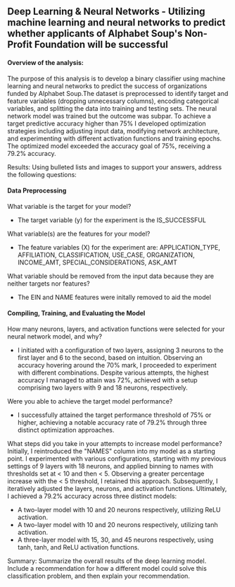 ## Deep Learning & Neural Networks - Utilizing machine learning and neural networks to predict whether applicants of Alphabet Soup's Non-Profit Foundation will be successful


#### Overview of the analysis: 

The purpose of this analysis is to develop a binary classifier using machine learning and neural networks to predict the success of organizations funded by Alphabet Soup.The dataset is preprocessed to identify target and feature variables (dropping unnecessary columns), encoding categorical variables, and splitting the data into training and testing sets. The neural network model was trained but the outcome was subpar. To achieve a target predictive accuracy higher than 75% I developed optimization strategies including adjusting input data, modifying network architecture, and experimenting with different activation functions and training epochs. The optimized model exceeded the accuracy goal of 75%, receiving a 79.2% accuracy. 

Results: Using bulleted lists and images to support your answers, address the following questions:

#### Data Preprocessing

What variable is the target for your model?
  - The target variable (y) for the experiment is the IS_SUCCESSFUL

What variable(s) are the features for your model?
 - The feature variables (X) for the experiment are: APPLICATION_TYPE, AFFILIATION, CLASSIFICATION, USE_CASE, ORGANIZATION, INCOME_AMT, SPECIAL_CONSIDERATIONS, ASK_AMT

What variable should be removed from the input data because they are neither targets nor features?
 - The EIN and NAME features were initally removed to aid the model

#### Compiling, Training, and Evaluating the Model

How many neurons, layers, and activation functions were selected for your neural network model, and why?
 - I initiated with a configuration of two layers, assigning 3 neurons to the first layer and 6 to the second, based on intuition. Observing an accuracy hovering around the 70% mark, I proceeded to experiment with different combinations. Despite various attempts, the highest accuracy I managed to attain was 72%, achieved with a setup comprising two layers with 9 and 18 neurons, respectively.

Were you able to achieve the target model performance? 
  - I successfully attained the target performance threshold of 75% or higher, achieving a notable accuracy rate of 79.2% through three distinct optimization approaches.

What steps did you take in your attempts to increase model performance?
Initially, I reintroduced the "NAMES" column into my model as a starting point. I experimented with various configurations, starting with my previous settings of 9 layers with 18 neurons, and applied binning to names with thresholds set at < 10 and then < 5. Observing a greater percentage increase with the < 5 threshold, I retained this approach. Subsequently, I iteratively adjusted the layers, neurons, and activation functions. Ultimately, I achieved a 79.2% accuracy across three distinct models:
  - A two-layer model with 10 and 20 neurons respectively, utilizing ReLU activation.
  - A two-layer model with 10 and 20 neurons respectively, utilizing tanh activation.
  - A three-layer model with 15, 30, and 45 neurons respectively, using tanh, tanh, and ReLU activation functions.

Summary: Summarize the overall results of the deep learning model. Include a recommendation for how a different model could solve this classification problem, and then explain your recommendation.
